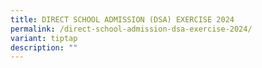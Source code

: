 ```yaml
---
title: DIRECT SCHOOL ADMISSION (DSA) EXERCISE 2024
permalink: /direct-school-admission-dsa-exercise-2024/
variant: tiptap
description: ""
---
```

<p></p>